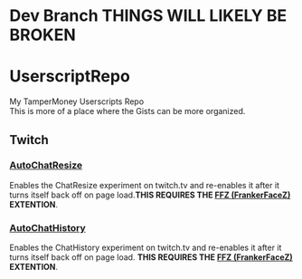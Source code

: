 # Dev Branch THINGS WILL LIKELY BE BROKEN
# UserscriptRepo
My TamperMoney Userscripts Repo <br/>
This is more of a place where the Gists can be more organized.



## Twitch

### [AutoChatResize](https://gist.github.com/ikeman2003/a12a38743882ad7138c72aa95e853560)
Enables the ChatResize experiment on twitch.tv and re-enables it after it turns itself back off on page load.**THIS REQUIRES THE [FFZ (FrankerFaceZ)](https://www.frankerfacez.com) EXTENTION**.

### [AutoChatHistory](https://gist.github.com/ikeman2003/a12a38743882ad7138c72aa95e853560)
Enables the ChatHistory experiment on twitch.tv and re-enables it after it turns itself back off on page load. **THIS REQUIRES THE [FFZ (FrankerFaceZ)](https://www.frankerfacez.com) EXTENTION**.
